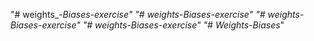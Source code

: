 "# weights_-_Biases-exercise" 
"# weights_-_Biases-exercise" 
"# weights_-_Biases-exercise" 
"# weights_-_Biases-exercise" 
"# Weights_-_Biases_" 
